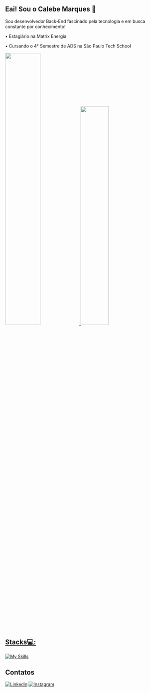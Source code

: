 ## Eai! Sou o Calebe Marques 👋

Sou desenvolvedor Back-End fascinado pela tecnologia e em busca constante por conhecimento!

• Estagiário na Matrix Energia

• Cursando o 4° Semestre de ADS na São Paulo Tech School

<div>
  <a href="https://github.com/calebemqrb">
  <img width="47.25%" src="https://github-readme-stats.vercel.app/api?username=calebemqrb&show_icons=true&theme=tokyonight"/>
  <img width="42.35%"  src="https://github-readme-stats.vercel.app/api/top-langs/?username=calebemqrb&layout=compact&theme=tokyonight&"/>
<div/>

## Stacks💻: 
[![My Skills](https://skillicons.dev/icons?i=html,css,js,kotlin,react,figma,tailwind,nodejs,java,spring,py,fastapi,selenium,mysql,postgres,azure,aws,gcp,docker,kubernetes,git,github,postman)](https://skillicons.dev)

## Contatos
[![Linkedin](https://img.shields.io/badge/LinkedIn-0077B5?style=for-the-badge&logo=linkedin&logoColor=white)](https://www.linkedin.com/in/calebe-marques-rebou%C3%A7as-20372922a/)
[![Instagram](https://img.shields.io/badge/Instagram-E4405F?style=for-the-badge&logo=instagram&logoColor=white)](https://www.instagram.com/marquesrb_/)

